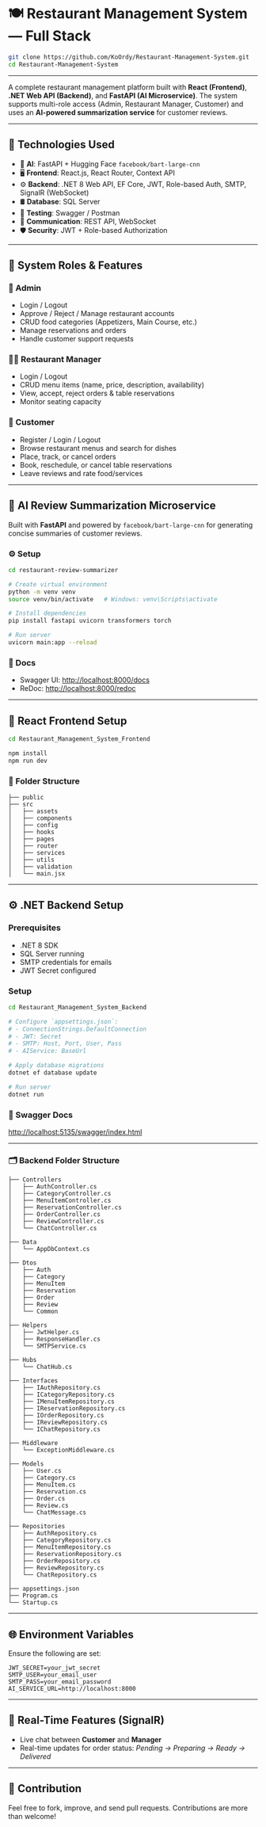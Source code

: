 # 🍽️ Restaurant Management System — Full Stack


```bash
git clone https://github.com/KoOrdy/Restaurant-Management-System.git
cd Restaurant-Management-System
````

---

A complete restaurant management platform built with **React (Frontend)**, **.NET Web API (Backend)**, and **FastAPI (AI Microservice)**. The system supports multi-role access (Admin, Restaurant Manager, Customer) and uses an **AI-powered summarization service** for customer reviews.

---

## 🔧 Technologies Used

* 🧠 **AI**: FastAPI + Hugging Face `facebook/bart-large-cnn`
* 🖥️ **Frontend**: React.js, React Router, Context API
* ⚙️ **Backend**: .NET 8 Web API, EF Core, JWT, Role-based Auth, SMTP, SignalR (WebSocket)
* 🛢️ **Database**: SQL Server
* 🧪 **Testing**: Swagger / Postman
* 📡 **Communication**: REST API, WebSocket
* 🛡️ **Security**: JWT + Role-based Authorization

---

## 👥 System Roles & Features

### 👤 Admin

* Login / Logout
* Approve / Reject / Manage restaurant accounts
* CRUD food categories (Appetizers, Main Course, etc.)
* Manage reservations and orders
* Handle customer support requests

### 👨‍🍳 Restaurant Manager

* Login / Logout
* CRUD menu items (name, price, description, availability)
* View, accept, reject orders & table reservations
* Monitor seating capacity

### 🍴 Customer

* Register / Login / Logout
* Browse restaurant menus and search for dishes
* Place, track, or cancel orders
* Book, reschedule, or cancel table reservations
* Leave reviews and rate food/services

---

## 🧠 AI Review Summarization Microservice

Built with **FastAPI** and powered by `facebook/bart-large-cnn` for generating concise summaries of customer reviews.

### ⚙️ Setup

```bash
cd restaurant-review-summarizer

# Create virtual environment
python -m venv venv
source venv/bin/activate   # Windows: venv\Scripts\activate

# Install dependencies
pip install fastapi uvicorn transformers torch

# Run server
uvicorn main:app --reload
```

### 📄 Docs

* Swagger UI: [http://localhost:8000/docs](http://localhost:8000/docs)
* ReDoc: [http://localhost:8000/redoc](http://localhost:8000/redoc)

---

## 🧩 React Frontend Setup

```bash
cd Restaurant_Management_System_Frontend

npm install
npm run dev
```

### 📁 Folder Structure

```
├── public
├── src
│   ├── assets
│   ├── components
│   ├── config
│   ├── hooks
│   ├── pages
│   ├── router
│   ├── services
│   ├── utils
│   ├── validation
│   └── main.jsx
```

---

## ⚙️ .NET Backend Setup

### Prerequisites

* .NET 8 SDK
* SQL Server running
* SMTP credentials for emails
* JWT Secret configured

### Setup

```bash
cd Restaurant_Management_System_Backend

# Configure `appsettings.json`:
# - ConnectionStrings.DefaultConnection
# - JWT: Secret
# - SMTP: Host, Port, User, Pass
# - AIService: BaseUrl

# Apply database migrations
dotnet ef database update

# Run server
dotnet run
```

### 🔗 Swagger Docs

[http://localhost:5135/swagger/index.html](http://localhost:5135/swagger/index.html)

---

### 🗂️ Backend Folder Structure

```
├── Controllers
│   ├── AuthController.cs
│   ├── CategoryController.cs
│   ├── MenuItemController.cs
│   ├── ReservationController.cs
│   ├── OrderController.cs
│   ├── ReviewController.cs
│   └── ChatController.cs
│
├── Data
│   └── AppDbContext.cs
│
├── Dtos
│   ├── Auth
│   ├── Category
│   ├── MenuItem
│   ├── Reservation
│   ├── Order
│   ├── Review
│   └── Common
│
├── Helpers
│   ├── JwtHelper.cs
│   ├── ResponseHandler.cs
│   └── SMTPService.cs
│
├── Hubs
│   └── ChatHub.cs
│
├── Interfaces
│   ├── IAuthRepository.cs
│   ├── ICategoryRepository.cs
│   ├── IMenuItemRepository.cs
│   ├── IReservationRepository.cs
│   ├── IOrderRepository.cs
│   ├── IReviewRepository.cs
│   └── IChatRepository.cs
│
├── Middleware
│   └── ExceptionMiddleware.cs
│
├── Models
│   ├── User.cs
│   ├── Category.cs
│   ├── MenuItem.cs
│   ├── Reservation.cs
│   ├── Order.cs
│   ├── Review.cs
│   └── ChatMessage.cs
│
├── Repositories
│   ├── AuthRepository.cs
│   ├── CategoryRepository.cs
│   ├── MenuItemRepository.cs
│   ├── ReservationRepository.cs
│   ├── OrderRepository.cs
│   ├── ReviewRepository.cs
│   └── ChatRepository.cs
│
├── appsettings.json
├── Program.cs
└── Startup.cs
```

---

## 🌐 Environment Variables

Ensure the following are set:

```env
JWT_SECRET=your_jwt_secret
SMTP_USER=your_email_user
SMTP_PASS=your_email_password
AI_SERVICE_URL=http://localhost:8000
```

---

## 🔄 Real-Time Features (SignalR)

* Live chat between **Customer** and **Manager**
* Real-time updates for order status:
  *Pending → Preparing → Ready → Delivered*

---

## 🤝 Contribution

Feel free to fork, improve, and send pull requests. Contributions are more than welcome!


